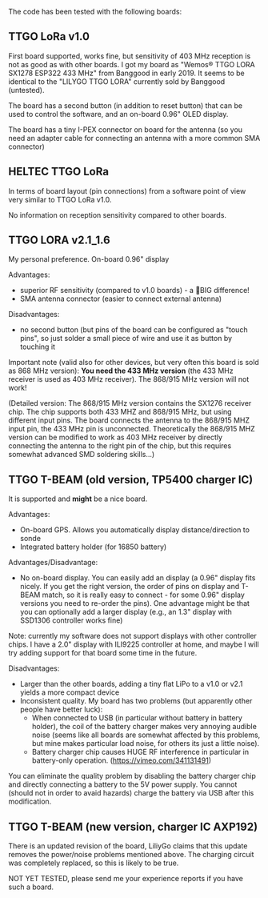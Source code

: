 The code has been tested with the following boards:

## TTGO LoRa v1.0

First board supported, works fine, but sensitivity of 403 MHz reception is not as good as with other boards.
I got my board as "Wemos® TTGO LORA SX1278 ESP322 433 MHz" from Banggood in early 2019.  It seems to be identical to the "LILYGO TTGO LORA" currently sold by Banggood (untested).

The board has a second button (in addition to reset button) that can be used to control the software, and an on-board 0.96" OLED display.

The board has a tiny I-PEX connector on board for the antenna (so you need an adapter cable for connecting an antenna with a more common SMA connector)

## HELTEC TTGO LoRa

In terms of board layout (pin connections) from a software point of view very similar to TTGO LoRa v1.0.

No information on reception sensitivity compared to other boards.


## TTGO LORA v2.1_1.6

My personal preference. On-board 0.96" display

Advantages:
- superior RF sensitivity (compared to v1.0 boards) - a BIG difference!
- SMA antenna connector (easier to connect external antenna)

Disadvantages:
- no second button (but pins of the board can be configured as "touch pins", so just solder a small piece of wire and use it as button by touching it

Important note (valid also for other devices, but very often this board is sold as 868 MHz version): **You need the 433 MHz version** (the 433 MHz receiver is used as 403 MHz receiver).
The 868/915 MHz version will not work!

(Detailed version: The 868/915 MHz version contains the SX1276 receiver chip. The chip supports both 433 MHZ and 868/915 MHz, but using different input pins. The board connects the antenna to the 868/915 MHZ input pin, the 433 MHz pin is unconnected. Theoretically the 868/915 MHZ version can be modified to work as 403 MHz receiver by directly connecting the antenna to the right pin of the chip, but this requires somewhat advanced SMD soldering skills...)


## TTGO T-BEAM (old version, TP5400 charger IC)

It is supported and **might** be a nice board.

Advantages:
- On-board GPS. Allows you automatically display distance/direction to sonde
- Integrated battery holder (for 16850 battery)

Advantages/Disadvantage:
- No on-board display. You can easily add an display (a 0.96" display fits nicely. If you get the right version, the order of pins on display and T-BEAM match, so it is really easy to connect - for some 0.96" display versions you need to re-order the pins). One advantage might be that you can optionally add a larger display (e.g., an 1.3" display with SSD1306 controller works fine)

Note: currently my software does not support displays with other controller chips. I have a 2.0" display with ILI9225 controller at home, and  maybe I will try adding support for that board some time in the future.

Disadvantages:
- Larger than the other boards, adding a tiny flat LiPo to a v1.0 or v2.1 yields a more compact device
- Inconsistent quality. My board has two problems (but apparently other people have better luck):
  * When connected to USB (in particular without battery in battery holder), the coil of the battery charger makes very annoying audible noise (seems like all boards are somewhat affected by this problems, but mine makes particular load noise, for others its just a little noise).
  * Battery charger chip causes HUGE RF interference in particular in battery-only operation. (https://vimeo.com/341131491)

You can eliminate the quality problem by disabling the battery charger chip and directly connecting a battery to the 5V power supply. You cannot (should not in order to avaid hazards) charge the battery via USB after this modification.

## TTGO T-BEAM (new version, charger IC AXP192)

There is an updated revision of the board, LiliyGo claims that this update removes the power/noise problems mentioned above.  The charging circuit was completely replaced, so this is likely to be true. 

NOT YET TESTED, please send me your experience reports if you have such a board.
